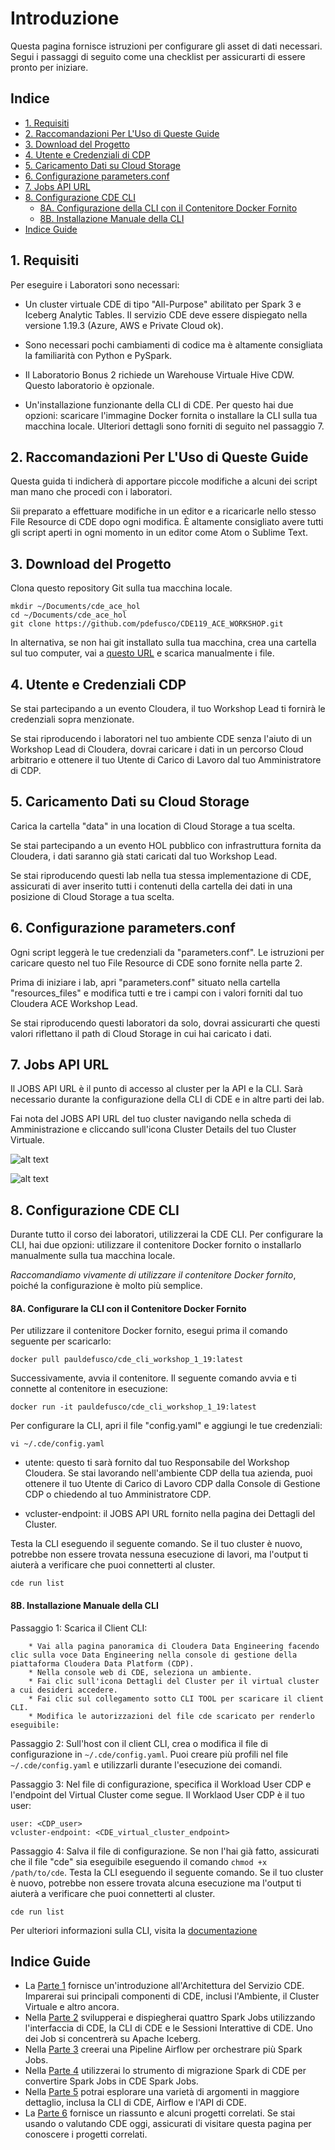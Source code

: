 # Introduzione

Questa pagina fornisce istruzioni per configurare gli asset di dati necessari. Segui i passaggi di seguito come una checklist per assicurarti di essere pronto per iniziare.

## Indice

* [1. Requisiti](https://github.com/pdefusco/CDE119_ACE_WORKSHOP/blob/main/step_by_step_guides/italiano/parte00_setup.md#1-requisiti)
* [2. Raccomandazioni Per L'Uso di Queste Guide](https://github.com/pdefusco/CDE119_ACE_WORKSHOP/blob/main/step_by_step_guides/italiano/parte00_setup.md#2-raccomandazioni-per-luso-di-queste-guide)
* [3. Download del Progetto](https://github.com/pdefusco/CDE119_ACE_WORKSHOP/blob/main/step_by_step_guides/italiano/parte00_setup.md#3-download-del-progetto)
* [4. Utente e Credenziali di CDP](https://github.com/pdefusco/CDE119_ACE_WORKSHOP/blob/main/step_by_step_guides/italiano/parte00_setup.md#4-utente-e-credenziali-cdp)
* [5. Caricamento Dati su Cloud Storage](https://github.com/pdefusco/CDE119_ACE_WORKSHOP/blob/main/step_by_step_guides/italiano/parte00_setup.md#5-caricamento-dati-su-cloud-storage)
* [6. Configurazione parameters.conf](https://github.com/pdefusco/CDE119_ACE_WORKSHOP/blob/main/step_by_step_guides/italiano/parte00_setup.md#6-configurazione-parametersconf)
* [7. Jobs API URL](https://github.com/pdefusco/CDE119_ACE_WORKSHOP/blob/main/step_by_step_guides/italiano/parte00_setup.md#7-jobs-api-url)
* [8. Configurazione CDE CLI](https://github.com/pdefusco/CDE119_ACE_WORKSHOP/blob/main/step_by_step_guides/italiano/parte00_setup.md#8-configurazione-cde-cli)
  * [8A. Configurazione della CLI con il Contenitore Docker Fornito](https://github.com/pdefusco/CDE119_ACE_WORKSHOP/blob/main/step_by_step_guides/italiano/parte00_setup.md#8a-configurare-la-cli-con-il-contenitore-docker-fornito)
  * [8B. Installazione Manuale della CLI](https://github.com/pdefusco/CDE119_ACE_WORKSHOP/blob/main/step_by_step_guides/italiano/parte00_setup.md#8b-installazione-manuale-della-cli)
* [Indice Guide](https://github.com/pdefusco/CDE119_ACE_WORKSHOP/blob/main/step_by_step_guides/italiano/parte00_setup.md#indice-guide)

## 1. Requisiti

Per eseguire i Laboratori sono necessari:

* Un cluster virtuale CDE di tipo "All-Purpose" abilitato per Spark 3 e Iceberg Analytic Tables. Il servizio CDE deve essere dispiegato nella versione 1.19.3 (Azure, AWS e Private Cloud ok).

* Sono necessari pochi cambiamenti di codice ma è altamente consigliata la familiarità con Python e PySpark.

* Il Laboratorio Bonus 2 richiede un Warehouse Virtuale Hive CDW. Questo laboratorio è opzionale.

* Un'installazione funzionante della CLI di CDE. Per questo hai due opzioni: scaricare l'immagine Docker fornita o installare la CLI sulla tua macchina locale. Ulteriori dettagli sono forniti di seguito nel passaggio 7.

## 2. Raccomandazioni Per L'Uso di Queste Guide

Questa guida ti indicherà di apportare piccole modifiche a alcuni dei script man mano che procedi con i laboratori.

Sii preparato a effettuare modifiche in un editor e a ricaricarle nello stesso File Resource di CDE dopo ogni modifica. È altamente consigliato avere tutti gli script aperti in ogni momento in un editor come Atom o Sublime Text.

## 3. Download del Progetto

Clona questo repository Git sulla tua macchina locale.

```
mkdir ~/Documents/cde_ace_hol
cd ~/Documents/cde_ace_hol
git clone https://github.com/pdefusco/CDE119_ACE_WORKSHOP.git
```

In alternativa, se non hai git installato sulla tua macchina, crea una cartella sul tuo computer, vai a [questo URL](https://github.com/pdefusco/CDE119_ACE_WORKSHOP.git) e scarica manualmente i file.

## 4. Utente e Credenziali CDP

Se stai partecipando a un evento Cloudera, il tuo Workshop Lead ti fornirà le credenziali sopra menzionate.

Se stai riproducendo i laboratori nel tuo ambiente CDE senza l'aiuto di un Workshop Lead di Cloudera, dovrai caricare i dati in un percorso Cloud arbitrario e ottenere il tuo Utente di Carico di Lavoro dal tuo Amministratore di CDP.

## 5. Caricamento Dati su Cloud Storage

Carica la cartella "data" in una location di Cloud Storage a tua scelta.

Se stai partecipando a un evento HOL pubblico con infrastruttura fornita da Cloudera, i dati saranno già stati caricati dal tuo Workshop Lead.

Se stai riproducendo questi lab nella tua stessa implementazione di CDE, assicurati di aver inserito tutti i contenuti della cartella dei dati in una posizione di Cloud Storage a tua scelta.

## 6. Configurazione parameters.conf

Ogni script leggerà le tue credenziali da "parameters.conf". Le istruzioni per caricare questo nel tuo File Resource di CDE sono fornite nella parte 2.

Prima di iniziare i lab, apri "parameters.conf" situato nella cartella "resources_files" e modifica tutti e tre i campi con i valori forniti dal tuo Cloudera ACE Workshop Lead.

Se stai riproducendo questi laboratori da solo, dovrai assicurarti che questi valori riflettano il path di Cloud Storage in cui hai caricato i dati.

## 7. Jobs API URL

Il JOBS API URL è il punto di accesso al cluster per la API e la CLI. Sarà necessario durante la configurazione della CLI di CDE e in altre parti dei lab.

Fai nota del JOBS API URL del tuo cluster navigando nella scheda di Amministrazione e cliccando sull'icona Cluster Details del tuo Cluster Virtuale.

![alt text](../../img/cde_virtual_cluster_details.png)

![alt text](../../img/jobsapiurl.png)

## 8. Configurazione CDE CLI

Durante tutto il corso dei laboratori, utilizzerai la CDE CLI. Per configurare la CLI, hai due opzioni: utilizzare il contenitore Docker fornito o installarlo manualmente sulla tua macchina locale.

*Raccomandiamo vivamente di utilizzare il contenitore Docker fornito*, poiché la configurazione è molto più semplice.

#### 8A. Configurare la CLI con il Contenitore Docker Fornito

Per utilizzare il contenitore Docker fornito, esegui prima il comando seguente per scaricarlo:

```docker pull pauldefusco/cde_cli_workshop_1_19:latest```

Successivamente, avvia il contenitore. Il seguente comando avvia e ti connette al contenitore in esecuzione:

```docker run -it pauldefusco/cde_cli_workshop_1_19:latest```

Per configurare la CLI, apri il file "config.yaml" e aggiungi le tue credenziali:

```vi ~/.cde/config.yaml```

* utente: questo ti sarà fornito dal tuo Responsabile del Workshop Cloudera. Se stai lavorando nell'ambiente CDP della tua azienda, puoi ottenere il tuo Utente di Carico di Lavoro CDP dalla Console di Gestione CDP o chiedendo al tuo Amministratore CDP.

* vcluster-endpoint: il JOBS API URL fornito nella pagina dei Dettagli del Cluster.

Testa la CLI eseguendo il seguente comando. Se il tuo cluster è nuovo, potrebbe non essere trovata nessuna esecuzione di lavori, ma l'output ti aiuterà a verificare che puoi connetterti al cluster.

```cde run list```

#### 8B. Installazione Manuale della CLI

Passaggio 1: Scarica il Client CLI:
```
    * Vai alla pagina panoramica di Cloudera Data Engineering facendo clic sulla voce Data Engineering nella console di gestione della piattaforma Cloudera Data Platform (CDP).
    * Nella console web di CDE, seleziona un ambiente.
    * Fai clic sull'icona Dettagli del Cluster per il virtual cluster a cui desideri accedere.
    * Fai clic sul collegamento sotto CLI TOOL per scaricare il client CLI.
    * Modifica le autorizzazioni del file cde scaricato per renderlo eseguibile:
```

Passaggio 2: Sull'host con il client CLI, crea o modifica il file di configurazione in ```~/.cde/config.yaml```. Puoi creare più profili nel file ```~/.cde/config.yaml``` e utilizzarli durante l'esecuzione dei comandi.

Passaggio 3: Nel file di configurazione, specifica il Workload User CDP e l'endpoint del Virtual Cluster come segue. Il Worklaod User CDP è il tuo user:

```
user: <CDP_user>
vcluster-endpoint: <CDE_virtual_cluster_endpoint>
```

Passaggio 4: Salva il file di configurazione. Se non l'hai già fatto, assicurati che il file "cde" sia eseguibile eseguendo il comando ```chmod +x /path/to/cde```. Testa la CLI eseguendo il seguente comando. Se il tuo cluster è nuovo, potrebbe non essere trovata alcuna esecuzione ma l'output ti aiuterà a verificare che puoi connetterti al cluster.

```cde run list```

Per ulteriori informazioni sulla CLI, visita la [documentazione](https://docs.cloudera.com/data-engineering/cloud/cli-access/topics/cde-cli.html)

## Indice Guide

* La [Parte 1](https://github.com/pdefusco/CDE119_ACE_WORKSHOP/blob/main/step_by_step_guides/english/part01_cde_architecture.md#cde-architecture) fornisce un'introduzione all'Architettura del Servizio CDE. Imparerai sui principali componenti di CDE, inclusi l'Ambiente, il Cluster Virtuale e altro ancora.
* Nella [Parte 2](https://github.com/pdefusco/CDE119_ACE_WORKSHOP/blob/main/step_by_step_guides/english/part02_spark.md#part-2-developing-spark-jobs-in-cde) svilupperai e dispiegherai quattro Spark Jobs utilizzando l'interfaccia di CDE, la CLI di CDE e le Sessioni Interattive di CDE. Uno dei Job si concentrerà su Apache Iceberg.
* Nella [Parte 3](https://github.com/pdefusco/CDE119_ACE_WORKSHOP/blob/main/step_by_step_guides/english/part03_airflow.md#part-3-orchestrating-pipelines-with-airflow) creerai una Pipeline Airflow per orchestrare più Spark Jobs.
* Nella [Parte 4](https://github.com/pdefusco/CDE119_ACE_WORKSHOP/blob/main/step_by_step_guides/english/part04_spark_migration_tool.md#part-4-using-the-cde-spark-migration-tool-to-convert-spark-submits-to-cde-spark-submits) utilizzerai lo strumento di migrazione Spark di CDE per convertire Spark Jobs in CDE Spark Jobs.
* Nella [Parte 5](https://github.com/pdefusco/CDE119_ACE_WORKSHOP/blob/main/step_by_step_guides/english/part05_bonus_labs.md#part-5-bonus-labs) potrai esplorare una varietà di argomenti in maggiore dettaglio, inclusa la CLI di CDE, Airflow e l'API di CDE.
* La [Parte 6](https://github.com/pdefusco/CDE119_ACE_WORKSHOP/blob/main/step_by_step_guides/english/part06_next_steps.md#conclusions-and-next-steps)  fornisce un riassunto e alcuni progetti correlati. Se stai usando o valutando CDE oggi, assicurati di visitare questa pagina per conoscere i progetti correlati.
